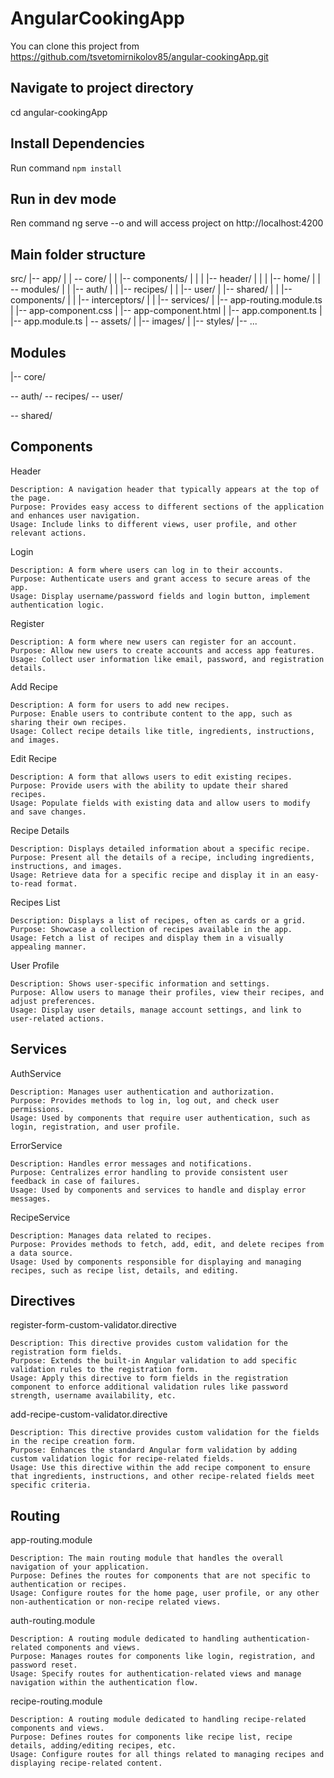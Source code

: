 # AngularCookingApp

You can clone this project from https://github.com/tsvetomirnikolov85/angular-cookingApp.git

## Navigate to project directory

cd angular-cookingApp

## Install Dependencies

Run command `npm install`

## Run in dev mode

Ren command ng serve --o and will access project on http://localhost:4200

## Main folder structure

src/
|-- app/
| | -- core/
| | |-- components/
| | | |-- header/
| | | |-- home/
| | -- modules/
| | |-- auth/
| | |-- recipes/
| | |-- user/
| |-- shared/
| | |-- components/
| | |-- interceptors/
| | |-- services/
| |-- app-routing.module.ts
| |-- app-component.css
| |-- app-component.html
| |-- app.component.ts
| |-- app.module.ts
| -- assets/
| |-- images/
| |-- styles/
|-- ...

## Modules

|-- core/

-- auth/
-- recipes/
-- user/

-- shared/

## Components

Header

    Description: A navigation header that typically appears at the top of the page.
    Purpose: Provides easy access to different sections of the application and enhances user navigation.
    Usage: Include links to different views, user profile, and other relevant actions.

Login

    Description: A form where users can log in to their accounts.
    Purpose: Authenticate users and grant access to secure areas of the app.
    Usage: Display username/password fields and login button, implement authentication logic.

Register

    Description: A form where new users can register for an account.
    Purpose: Allow new users to create accounts and access app features.
    Usage: Collect user information like email, password, and registration details.

Add Recipe

    Description: A form for users to add new recipes.
    Purpose: Enable users to contribute content to the app, such as sharing their own recipes.
    Usage: Collect recipe details like title, ingredients, instructions, and images.

Edit Recipe

    Description: A form that allows users to edit existing recipes.
    Purpose: Provide users with the ability to update their shared recipes.
    Usage: Populate fields with existing data and allow users to modify and save changes.

Recipe Details

    Description: Displays detailed information about a specific recipe.
    Purpose: Present all the details of a recipe, including ingredients, instructions, and images.
    Usage: Retrieve data for a specific recipe and display it in an easy-to-read format.

Recipes List

    Description: Displays a list of recipes, often as cards or a grid.
    Purpose: Showcase a collection of recipes available in the app.
    Usage: Fetch a list of recipes and display them in a visually appealing manner.

User Profile

    Description: Shows user-specific information and settings.
    Purpose: Allow users to manage their profiles, view their recipes, and adjust preferences.
    Usage: Display user details, manage account settings, and link to user-related actions.

## Services

AuthService

    Description: Manages user authentication and authorization.
    Purpose: Provides methods to log in, log out, and check user permissions.
    Usage: Used by components that require user authentication, such as login, registration, and user profile.

ErrorService

    Description: Handles error messages and notifications.
    Purpose: Centralizes error handling to provide consistent user feedback in case of failures.
    Usage: Used by components and services to handle and display error messages.

RecipeService

    Description: Manages data related to recipes.
    Purpose: Provides methods to fetch, add, edit, and delete recipes from a data source.
    Usage: Used by components responsible for displaying and managing recipes, such as recipe list, details, and editing.

## Directives

register-form-custom-validator.directive

    Description: This directive provides custom validation for the registration form fields.
    Purpose: Extends the built-in Angular validation to add specific validation rules to the registration form.
    Usage: Apply this directive to form fields in the registration component to enforce additional validation rules like password strength, username availability, etc.

add-recipe-custom-validator.directive

    Description: This directive provides custom validation for the fields in the recipe creation form.
    Purpose: Enhances the standard Angular form validation by adding custom validation logic for recipe-related fields.
    Usage: Use this directive within the add recipe component to ensure that ingredients, instructions, and other recipe-related fields meet specific criteria.

## Routing

app-routing.module

    Description: The main routing module that handles the overall navigation of your application.
    Purpose: Defines the routes for components that are not specific to authentication or recipes.
    Usage: Configure routes for the home page, user profile, or any other non-authentication or non-recipe related views.

auth-routing.module

    Description: A routing module dedicated to handling authentication-related components and views.
    Purpose: Manages routes for components like login, registration, and password reset.
    Usage: Specify routes for authentication-related views and manage navigation within the authentication flow.

recipe-routing.module

    Description: A routing module dedicated to handling recipe-related components and views.
    Purpose: Defines routes for components like recipe list, recipe details, adding/editing recipes, etc.
    Usage: Configure routes for all things related to managing recipes and displaying recipe-related content.
